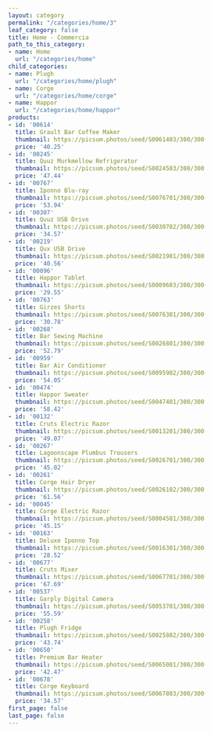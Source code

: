 ```yaml
---
layout: category
permalink: "/categories/home/3"
leaf_category: false
title: Home - Commercia
path_to_this_category:
- name: Home
  url: "/categories/home"
child_categories:
- name: Plugh
  url: "/categories/home/plugh"
- name: Corge
  url: "/categories/home/corge"
- name: Happor
  url: "/categories/home/happor"
products:
- id: '00614'
  title: Grault Bar Coffee Maker
  thumbnail: https://picsum.photos/seed/S0061403/300/300
  price: '40.25'
- id: '00245'
  title: Quuz Murkmellow Refrigerator
  thumbnail: https://picsum.photos/seed/S0024503/300/300
  price: '47.44'
- id: '00767'
  title: Iponno Blu-ray
  thumbnail: https://picsum.photos/seed/S0076701/300/300
  price: '53.94'
- id: '00307'
  title: Quuz USB Drive
  thumbnail: https://picsum.photos/seed/S0030702/300/300
  price: '34.57'
- id: '00219'
  title: Qux USB Drive
  thumbnail: https://picsum.photos/seed/S0021901/300/300
  price: '40.56'
- id: '00096'
  title: Happor Tablet
  thumbnail: https://picsum.photos/seed/S0009603/300/300
  price: '29.55'
- id: '00763'
  title: Girzes Shorts
  thumbnail: https://picsum.photos/seed/S0076301/300/300
  price: '30.78'
- id: '00268'
  title: Bar Sewing Machine
  thumbnail: https://picsum.photos/seed/S0026801/300/300
  price: '52.79'
- id: '00959'
  title: Bar Air Conditioner
  thumbnail: https://picsum.photos/seed/S0095902/300/300
  price: '54.05'
- id: '00474'
  title: Happor Sweater
  thumbnail: https://picsum.photos/seed/S0047401/300/300
  price: '58.42'
- id: '00132'
  title: Cruts Electric Razor
  thumbnail: https://picsum.photos/seed/S0013201/300/300
  price: '49.07'
- id: '00267'
  title: Lagoonscape Plumbus Trousers
  thumbnail: https://picsum.photos/seed/S0026701/300/300
  price: '45.02'
- id: '00261'
  title: Corge Hair Dryer
  thumbnail: https://picsum.photos/seed/S0026102/300/300
  price: '61.56'
- id: '00045'
  title: Corge Electric Razor
  thumbnail: https://picsum.photos/seed/S0004501/300/300
  price: '45.15'
- id: '00163'
  title: Deluxe Iponno Top
  thumbnail: https://picsum.photos/seed/S0016301/300/300
  price: '28.52'
- id: '00677'
  title: Cruts Mixer
  thumbnail: https://picsum.photos/seed/S0067701/300/300
  price: '67.69'
- id: '00537'
  title: Garply Digital Camera
  thumbnail: https://picsum.photos/seed/S0053701/300/300
  price: '55.59'
- id: '00258'
  title: Plugh Fridge
  thumbnail: https://picsum.photos/seed/S0025802/300/300
  price: '43.74'
- id: '00650'
  title: Premium Bar Heater
  thumbnail: https://picsum.photos/seed/S0065001/300/300
  price: '42.47'
- id: '00678'
  title: Corge Keyboard
  thumbnail: https://picsum.photos/seed/S0067803/300/300
  price: '34.57'
first_page: false
last_page: false
---
```


